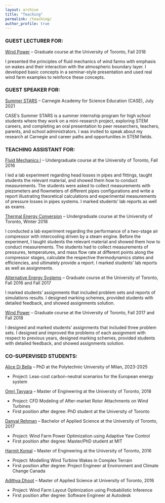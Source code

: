 ```yaml
---
layout: archive
title: "Teaching"
permalink: /teaching/
author_profile: true
---
```


### GUEST LECTURER FOR:

[Wind Power](https://www.mie.utoronto.ca/programs/graduate/courses/) – Graduate course at the University of Toronto, Fall 2018

I presented the principles of fluid mechanics of wind farms with emphasis on wakes and their interaction with the atmospheric boundary layer. I developed basic concepts in a seminar-style presentation and used real wind farm examples to reinforce these concepts.

### GUEST SPEAKER FOR:

[Summer STARS](https://case.carnegiescience.edu/student-programs/summer-stars/) – Carnegie Academy for Science Education (CASE), July 2021

CASE’s Summer STARS is a summer internship program for high school students where they work on a mini-research project, exploring STEM careers, and completing an oral presentation to peer researchers, teachers, parents, and school administrators. I was invited to speak about my research at Carnegie and career paths and opportunities in STEM fields.

### TEACHING ASSISTANT FOR:

[Fluid Mechanics I](https://engineering.calendar.utoronto.ca/course/mie312h1) – Undergraduate course at the University of Toronto, Fall 2016

I led a lab experiment regarding head losses in pipes and fittings, taught students the relevant material, and showed them how to conduct measurements. The students were asked to collect measurements with piezometers and flowmeters of different pipes configurations and write a report illustrating theoretical calculations and experimental measurements of pressure losses in pipes systems. I marked students’ lab reports as well as exams.

[Thermal Energy Conversion](https://engineering.calendar.utoronto.ca/course/mie311h1) – Undergraduate course at the University of Toronto, Winter 2018

I conducted a lab experiment regarding the performance of a two-stage air compressor with intercooling driven by a steam engine. Before the experiment, I taught students the relevant material and showed them how to conduct measurements. The students had to collect measurements of pressures, temperatures, and mass flow rate at different points along the compressor stages, calculate the respective thermodynamics states and efficiencies, and ultimately provide a report. I marked students’ lab reports as well as assignments.

[Alternative Energy Systems](https://engineering.calendar.utoronto.ca/course/mie515h1) – Graduate course at the University of Toronto, Fall 2016 and Fall 2017

I marked students’ assignments that included problem sets and reports of simulations results. I designed marking schemes, provided students with detailed feedback, and showed assignments solution.

[Wind Power](https://www.mie.utoronto.ca/programs/graduate/courses/) – Graduate course at the University of Toronto, Fall 2017 and Fall 2018

I designed and marked students’ assignments that included three problem sets. I designed and improved the problems of each assignment with respect to previous years, designed marking schemes, provided students with detailed feedback, and showed assignments solution.

### CO-SUPERVISED STUDENTS:

[Alice Di Bella](https://www.linkedin.com/in/alice-di-bella/) – PhD at the Polytechnic University of Milan, 2023-2025

- Project: Leas-cost carbon-neutral scenarios for the European energy system

[Omri Tayyara](https://www.linkedin.com/in/omri-tayyara/) – Master of Engineering at the University of Toronto, 2018

- Project: CFD Modeling of After-market Rotor Attachments on Wind Turbines
- First position after degree: PhD student at the University of Toronto

[Danyal Rehman](https://www.linkedin.com/in/danyalrehman/) – Bachelor of Applied Science at the University of Toronto, 2017

- Project: Wind Farm Power Optimization using Adaptive Yaw Control
- First position after degree: Master/PhD student at MIT

[Harmit Komal](https://www.linkedin.com/in/harmit-komal-8108706a/) – Master of Engineering at the University of Toronto, 2016

- Project: Modelling Wind Turbine Wakes in Complex Terrain
- First position after degree: Project Engineer at Environment and Climate Change Canada

[Adithya Dhoot](https://www.linkedin.com/in/adhoot/) – Master of Applied Science at University of Toronto, 2016

- Project: Wind Farm Layout Optimization using Probabilistic Inference
- First position after degree: Software Engineer at Autodesk